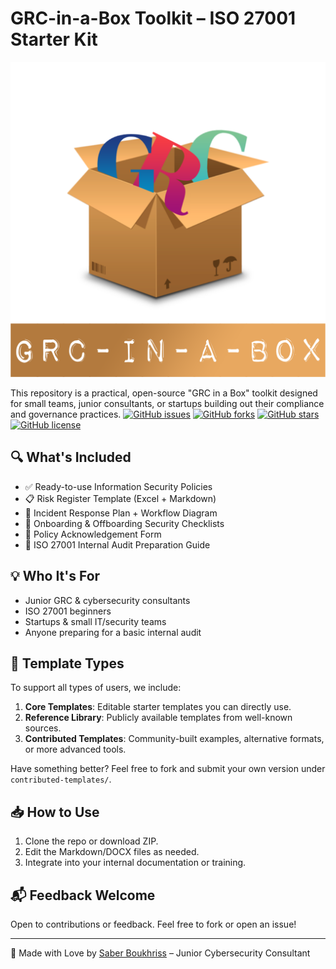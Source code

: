 # GRC-in-a-Box Toolkit – ISO 27001 Starter Kit

![GRC Toolkit Logo](Logo/GRC-Logo.png)


This repository is a practical, open-source "GRC in a Box" toolkit designed for small teams, junior consultants, or startups building out their compliance and governance practices.
[![GitHub issues](https://img.shields.io/github/issues/boukhrisssaber/GRC-in-a-Box.svg)](https://github.com/boukhrisssaber/GRC-in-a-Box/issues)
[![GitHub forks](https://img.shields.io/github/forks/boukhrisssaber/GRC-in-a-Box.svg)](https://github.com/boukhrisssaber/GRC-in-a-Box/network)
[![GitHub stars](https://img.shields.io/github/stars/boukhrisssaber/GRC-in-a-Box.svg)](https://github.com/boukhrisssaber/GRC-in-a-Box/stargazers)
[![GitHub license](https://img.shields.io/github/license/boukhrisssaber/GRC-in-a-Box.svg)](https://github.com/boukhrisssaber/GRC-in-a-Box/blob/main/LICENSE.md)

## 🔍 What's Included

- ✅ Ready-to-use Information Security Policies
- 📋 Risk Register Template (Excel + Markdown)
- 🚨 Incident Response Plan + Workflow Diagram
- 🔄 Onboarding & Offboarding Security Checklists
- 📄 Policy Acknowledgement Form
- 📘 ISO 27001 Internal Audit Preparation Guide

## 💡 Who It's For

- Junior GRC & cybersecurity consultants
- ISO 27001 beginners
- Startups & small IT/security teams
- Anyone preparing for a basic internal audit

## 🧩 Template Types

To support all types of users, we include:

1. **Core Templates**: Editable starter templates you can directly use.
2. **Reference Library**: Publicly available templates from well-known sources.
3. **Contributed Templates**: Community-built examples, alternative formats, or more advanced tools.

Have something better? Feel free to fork and submit your own version under `contributed-templates/`.

## 📥 How to Use

1. Clone the repo or download ZIP.
2. Edit the Markdown/DOCX files as needed.
3. Integrate into your internal documentation or training.


## 📬 Feedback Welcome

Open to contributions or feedback. Feel free to fork or open an issue!

---

🔐 Made with Love by [Saber Boukhriss](https://boukhrisssaber.tn) – Junior Cybersecurity Consultant
